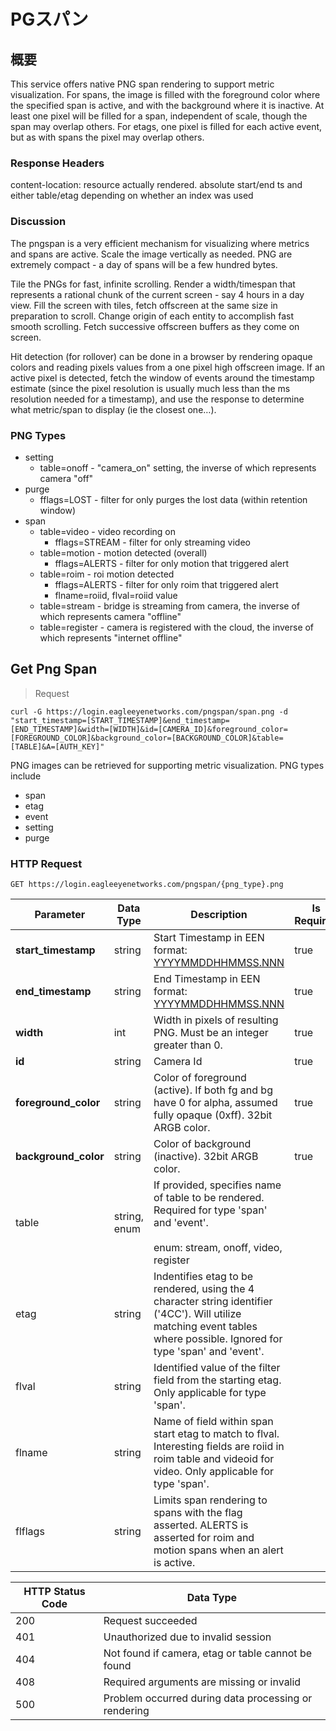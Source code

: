 # PGスパン

<!--===================================================================-->
## 概要

This service offers native PNG span rendering to support metric visualization. For spans, the image is filled with the foreground color where the specified span is active, and with the background where it is inactive. At least one pixel will be filled for a span, independent of scale, though the span may overlap others. For etags, one pixel is filled for each active event, but as with spans the pixel may overlap others.

### Response Headers

content-location: resource actually rendered. absolute start/end ts and either table/etag depending on whether an index was used

### Discussion

The pngspan is a very efficient mechanism for visualizing where metrics and spans are active. Scale the image vertically as needed. PNG are extremely compact - a day of spans will be a few hundred bytes.

Tile the PNGs for fast, infinite scrolling. Render a width/timespan that represents a rational chunk of the current screen - say 4 hours in a day view. Fill the screen with tiles, fetch offscreen at the same size in preparation to scroll. Change origin of each entity to accomplish fast smooth scrolling. Fetch successive offscreen buffers as they come on screen.

Hit detection (for rollover) can be done in a browser by rendering opaque colors and reading pixels values from a one pixel high offscreen image. If an active pixel is detected, fetch the window of events around the timestamp estimate (since the pixel resolution is usually much less than the ms resolution needed for a timestamp), and use the response to determine what metric/span to display (ie the closest one…).

### PNG Types

  * setting
  	* table=onoff - "camera_on" setting, the inverse of which represents camera "off"
  * purge
	* fflags=LOST - filter for only purges the lost data (within retention window)
  * span
  	* table=video - video recording on
	  * fflags=STREAM - filter for only streaming video	
	* table=motion - motion detected (overall)
	  * fflags=ALERTS - filter for only motion that triggered alert
	* table=roim - roi motion detected
	  * fflags=ALERTS - filter for only roim that triggered alert
	  * flname=roiid, flval=roiid value
	* table=stream - bridge is streaming from camera, the inverse of which represents camera "offline"
	* table=register - camera is registered with the cloud, the inverse of which represents "internet offline"

<!--===================================================================-->
## Get Png Span

> Request

```shell
curl -G https://login.eagleeyenetworks.com/pngspan/span.png -d "start_timestamp=[START_TIMESTAMP]&end_timestamp=[END_TIMESTAMP]&width=[WIDTH]&id=[CAMERA_ID]&foreground_color=[FOREGROUND_COLOR]&background_color=[BACKGROUND_COLOR]&table=[TABLE]&A=[AUTH_KEY]"
```

PNG images can be retrieved for supporting metric visualization. PNG types include

  * span
  * etag
  * event
  * setting
  * purge

### HTTP Request

`GET https://login.eagleeyenetworks.com/pngspan/{png_type}.png`

Parameter          		| Data Type     | Description   | Is Required
---------          		| -----------   | -----------   | -----------
**start_timestamp**		| string        | Start Timestamp in EEN format: [YYYYMMDDHHMMSS.NNN](#een-timestamp) | true
**end_timestamp**  		| string        | End Timestamp in EEN format: [YYYYMMDDHHMMSS.NNN](#een-timestamp) | true
**width**         		| int        	| Width in pixels of resulting PNG. Must be an integer greater than 0. | true
**id**         			| string        | Camera Id | true
**foreground_color**    | string        | Color of foreground (active). If both fg and bg have 0 for alpha, assumed fully opaque (0xff). 32bit ARGB color. | true
**background_color**    | string        | Color of background (inactive). 32bit ARGB color. | true
table    				| string, enum  | If provided, specifies name of table to be rendered. Required for type 'span' and 'event'. <br><br>enum: stream, onoff, video, register
etag    				| string        | Indentifies etag to be rendered, using the 4 character string identifier ('4CC'). Will utilize matching event tables where possible. Ignored for type 'span' and 'event'.
flval    				| string        | Identified value of the filter field from the starting etag. Only applicable for type 'span'.
flname					| string 		| Name of field within span start etag to match to flval. Interesting fields are roiid in roim table and videoid for video. Only applicable for type 'span'.
flflags    				| string        | Limits span rendering to spans with the flag asserted. ALERTS is asserted for roim and motion spans when an alert is active.

HTTP Status Code    | Data Type   
------------------- | ----------- 
200 | Request succeeded
401 | Unauthorized due to invalid session
404 | Not found if camera, etag or table cannot be found
408 | Required arguments are missing or invalid
500 | Problem occurred during data processing or rendering
